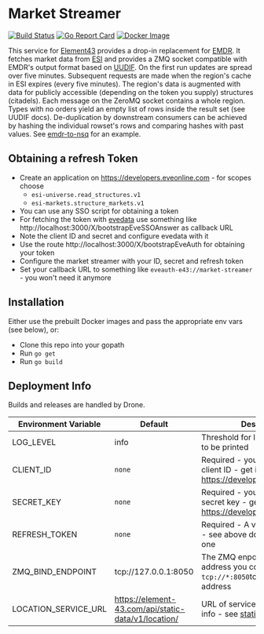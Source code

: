 # Market Streamer
[![Build Status](https://drone.element-43.com/api/badges/EVE-Tools/market-streamer/status.svg)](https://drone.element-43.com/EVE-Tools/market-streamer) [![Go Report Card](https://goreportcard.com/badge/github.com/eve-tools/market-streamer)](https://goreportcard.com/report/github.com/eve-tools/market-streamer) [![Docker Image](https://images.microbadger.com/badges/image/evetools/market-streamer.svg)](https://microbadger.com/images/evetools/market-streamer)

This service for [Element43](https://element-43.com) provides a drop-in replacement for [EMDR](http://www.eve-emdr.com/en/latest/). It fetches market data from [ESI](https://esi.tech.ccp.is/latest/) and provides a ZMQ socket compatible with EMDR's output format based on [UUDIF](http://dev.eve-central.com/unifieduploader/start). On the first run updates are spread over five minutes. Subsequent requests are made when the region's cache in ESI expires (every five minutes). The region's data is augmented with data for publicly accessible (depending on the token you supply) structures (citadels). Each message on the ZeroMQ socket contains a whole region. Types with no orders yield an empty list of rows inside the result set (see UUDIF docs). De-duplication by downstream consumers can be achieved by hashing the individual rowset's rows and comparing hashes with past values. See [emdr-to-nsq](https://github.com/EVE-Tools/emdr-to-nsq) for an example.

## Obtaining a refresh Token

* Create an application on https://developers.eveonline.com - for scopes choose
  * `esi-universe.read_structures.v1`
  * `esi-markets.structure_markets.v1`
* You can use any SSO script for obtaining a token
* For fetching the token with [evedata](https://github.com/antihax/evedata) use something like http://localhost:3000/X/bootstrapEveSSOAnswer as callback URL
* Note the client ID and secret and configure evedata with it
* Use the route http://localhost:3000/X/bootstrapEveAuth for obtaining your token
* Configure the market streamer with your ID, secret and refresh token
* Set your callback URL to something like `eveauth-e43://market-streamer` - you won't need it anymore

## Installation
Either use the prebuilt Docker images and pass the appropriate env vars (see below), or:

* Clone this repo into your gopath
* Run `go get`
* Run `go build`

## Deployment Info
Builds and releases are handled by Drone.

Environment Variable | Default | Description
--- | --- | ---
LOG_LEVEL | info | Threshold for logging messages to be printed
CLIENT_ID | `none` | Required - your 3rd party app's client ID - get it from https://developers.eveonline.com
SECRET_KEY | `none` | Required - your 3rd party app's secret key - get it from https://developers.eveonline.com
REFRESH_TOKEN | `none` | Required - A valid refresh token - see above docs for generating one
ZMQ_BIND_ENDPOINT | tcp://127.0.0.1:8050 | The ZMQ enpoint will bind to this address you could use `tcp://*:8050`to listen on any address
LOCATION_SERVICE_URL | https://element-43.com/api/static-data/v1/location/ | URL of service providing location info - see [static-data](https://github.com/EVE-Tools/static-data)